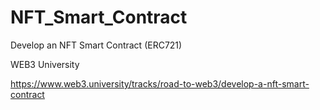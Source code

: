# NFT_Smart_Contract

Develop an NFT Smart Contract (ERC721)

WEB3 University

https://www.web3.university/tracks/road-to-web3/develop-a-nft-smart-contract

